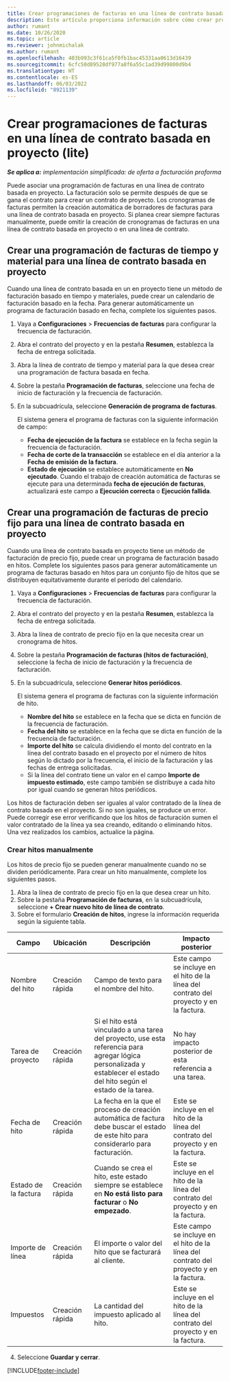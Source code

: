 ```yaml
---
title: Crear programaciones de facturas en una línea de contrato basada en proyecto (lite)
description: Este artículo proporciona información sobre cómo crear programaciones de facturas e hitos.
author: rumant
ms.date: 10/26/2020
ms.topic: article
ms.reviewer: johnmichalak
ms.author: rumant
ms.openlocfilehash: 403b993c3f61ca5f0fb1bac45331aa0613d16439
ms.sourcegitcommit: 6cfc50d89528df977a8f6a55c1ad39d99800d9b4
ms.translationtype: HT
ms.contentlocale: es-ES
ms.lasthandoff: 06/03/2022
ms.locfileid: "8921139"
---
```

# <a name="create-invoice-schedules-on-a-project-based-contract-line---lite"></a>Crear programaciones de facturas en una línea de contrato basada en proyecto (lite)

_**Se aplica a:** implementación simplificada: de oferta a facturación proforma_

Puede asociar una programación de facturas en una línea de contrato basada en proyecto. La facturación solo se permite después de que se gana el contrato para crear un contrato de proyecto. Los cronogramas de facturas permiten la creación automática de borradores de facturas para una línea de contrato basada en proyecto. Si planea crear siempre facturas manualmente, puede omitir la creación de cronogramas de facturas en una línea de contrato basada en proyecto o en una línea de contrato.

## <a name="create-a-time-and-material-invoice-schedule-for-a-project-based-contract-line"></a>Crear una programación de facturas de tiempo y material para una línea de contrato basada en proyecto

Cuando una línea de contrato basada en un en proyecto tiene un método de facturación basado en tiempo y materiales, puede crear un calendario de facturación basado en la fecha. Para generar automáticamente un programa de facturación basado en fecha, complete los siguientes pasos.

1. Vaya a **Configuraciones** > **Frecuencias de facturas** para configurar la frecuencia de facturación.
2. Abra el contrato del proyecto y en la pestaña **Resumen**, establezca la fecha de entrega solicitada.
3. Abra la línea de contrato de tiempo y material para la que desea crear una programación de factura basada en fecha. 
4. Sobre la pestaña **Programación de facturas**, seleccione una fecha de inicio de facturación y la frecuencia de facturación. 
5. En la subcuadrícula, seleccione **Generación de programa de facturas**.

    El sistema genera el programa de facturas con la siguiente información de campo:

    - **Fecha de ejecución de la factura** se establece en la fecha según la frecuencia de facturación.
    - **Fecha de corte de la transacción** se establece en el día anterior a la **Fecha de emisión de la factura**.
    - **Estado de ejecución** se establece automáticamente en **No ejecutado**. Cuando el trabajo de creación automática de facturas se ejecute para una determinada **fecha de ejecución de facturas**, actualizará este campo a **Ejecución correcta** o **Ejecución fallida**.

## <a name="create-a-fixed-price-invoice-schedule-for-a-project-based-contract-line"></a>Crear una programación de facturas de precio fijo para una línea de contrato basada en proyecto

Cuando una línea de contrato basada en proyecto tiene un método de facturación de precio fijo, puede crear un programa de facturación basado en hitos. Complete los siguientes pasos para generar automáticamente un programa de facturas basado en hitos para un conjunto fijo de hitos que se distribuyen equitativamente durante el período del calendario.

1. Vaya a **Configuraciones** > **Frecuencias de facturas** para configurar la frecuencia de facturación.
2. Abra el contrato del proyecto y en la pestaña **Resumen**, establezca la fecha de entrega solicitada.
3. Abra la línea de contrato de precio fijo en la que necesita crear un cronograma de hitos. 
4. Sobre la pestaña **Programación de facturas (hitos de facturación)**, seleccione la fecha de inicio de facturación y la frecuencia de facturación. 
5. En la subcuadrícula, seleccione **Generar hitos periódicos**.

    El sistema genera el programa de facturas con la siguiente información de hito.

    - **Nombre del hito** se establece en la fecha que se dicta en función de la frecuencia de facturación.
    - **Fecha del hito** se establece en la fecha que se dicta en función de la frecuencia de facturación.
    - **Importe del hito** se calcula dividiendo el monto del contrato en la línea del contrato basado en el proyecto por el número de hitos según lo dictado por la frecuencia, el inicio de la facturación y las fechas de entrega solicitadas.
    - Si la línea del contrato tiene un valor en el campo **Importe de impuesto estimado**, este campo también se distribuye a cada hito por igual cuando se generan hitos periódicos.

Los hitos de facturación deben ser iguales al valor contratado de la línea de contrato basada en el proyecto. Si no son iguales, se produce un error. Puede corregir ese error verificando que los hitos de facturación sumen el valor contratado de la línea ya sea creando, editando o eliminando hitos. Una vez realizados los cambios, actualice la página.

### <a name="manually-create-milestones"></a>Crear hitos manualmente

Los hitos de precio fijo se pueden generar manualmente cuando no se dividen periódicamente. Para crear un hito manualmente, complete los siguientes pasos.

1. Abra la línea de contrato de precio fijo en la que desea crear un hito. 
2. Sobre la pestaña **Programación de facturas**, en la subcuadrícula, seleccione **+ Crear nuevo hito de línea de contrato**.
3. Sobre el formulario **Creación de hitos**, ingrese la información requerida según la siguiente tabla. 

| Campo | Ubicación | Descripción | Impacto posterior |
| --- | --- | --- | --- |
| Nombre del hito | Creación rápida | Campo de texto para el nombre del hito. | Este campo se incluye en el hito de la línea del contrato del proyecto y en la factura. |
| Tarea de proyecto | Creación rápida | Si el hito está vinculado a una tarea del proyecto, use esta referencia para agregar lógica personalizada y establecer el estado del hito según el estado de la tarea. | No hay impacto posterior de esta referencia a una tarea. |
| Fecha de hito | Creación rápida | La fecha en la que el proceso de creación automática de factura debe buscar el estado de este hito para considerarlo para facturación. | Este se incluye en el hito de la línea del contrato del proyecto y en la factura. |
| Estado de la factura | Creación rápida | Cuando se crea el hito, este estado siempre se establece en **No está listo para facturar** o **No empezado**. | Este se incluye en el hito de la línea del contrato del proyecto y en la factura. |
| Importe de línea | Creación rápida | El importe o valor del hito que se facturará al cliente. | Este campo se incluye en el hito de la línea del contrato del proyecto y en la factura. |
| Impuestos | Creación rápida | La cantidad del impuesto aplicado al hito. | Este se incluye en el hito de la línea del contrato del proyecto y en la factura. |

4. Seleccione **Guardar y cerrar**.


[!INCLUDE[footer-include](../../includes/footer-banner.md)]